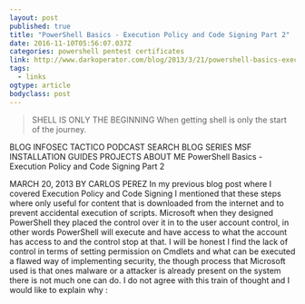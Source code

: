 ```yaml
---
layout: post 
published: true 
title: "PowerShell Basics - Execution Policy and Code Signing Part 2" 
date: 2016-11-10T05:56:07.037Z 
categories: powershell pentest certificates
link: http://www.darkoperator.com/blog/2013/3/21/powershell-basics-execution-policy-and-code-signing-part-2.html 
tags:
  - links
ogtype: article 
bodyclass: post 
---
```


> SHELL IS ONLY THE BEGINNING
When getting shell is only the start of the journey.

BLOG  INFOSEC TACTICO PODCAST  SEARCH  BLOG SERIES  MSF INSTALLATION GUIDES  PROJECTS  ABOUT ME
PowerShell Basics - Execution Policy and Code Signing Part 2

MARCH 20, 2013 BY CARLOS PEREZ
In my previous blog post where I covered Execution Policy and Code Signing I mentioned that these steps where only useful for content that is downloaded from the internet and to prevent accidental execution of scripts. Microsoft when they designed PowerShell they placed the control over it in to the user account control, in other words PowerShell will execute and have access to what the account has access to and the control stop at that. I will be honest I find the lack of control in terms of setting permission on Cmdlets and what can be executed a flawed way of implementing security, the though process that Microsoft used is that ones malware or a attacker is already present on the system there is not much one can do. I do not agree with this train of thought and I would like to explain why :

